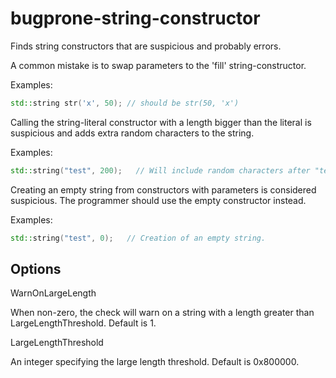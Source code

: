 # bugprone-string-constructor

Finds string constructors that are suspicious and probably errors.

A common mistake is to swap parameters to the 'fill' string-constructor.

Examples:

``` c++
std::string str('x', 50); // should be str(50, 'x')
```

Calling the string-literal constructor with a length bigger than the
literal is suspicious and adds extra random characters to the string.

Examples:

``` c++
std::string("test", 200);   // Will include random characters after "test".
```

Creating an empty string from constructors with parameters is considered
suspicious. The programmer should use the empty constructor instead.

Examples:

``` c++
std::string("test", 0);   // Creation of an empty string.
```

## Options

<div class="option">

WarnOnLargeLength

When non-zero, the check will warn on a string with a length greater
than <span class="title-ref">LargeLengthThreshold</span>. Default is
<span class="title-ref">1</span>.

</div>

<div class="option">

LargeLengthThreshold

An integer specifying the large length threshold. Default is
<span class="title-ref">0x800000</span>.

</div>
